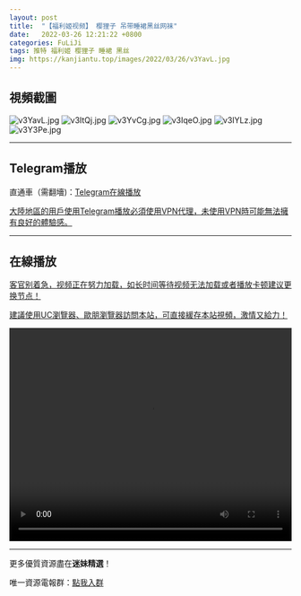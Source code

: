 ```yaml
---
layout: post
title:  "【福利姬视频】 樱狸子 吊带睡裙黑丝网袜"
date:   2022-03-26 12:21:22 +0800
categories: FuLiJi
tags: 推特 福利姬 樱狸子 睡裙 黑丝
img: https://kanjiantu.top/images/2022/03/26/v3YavL.jpg
---
```



## 視頻截圖

![v3YavL.jpg](https://kanjiantu.top/images/2022/03/26/v3YavL.jpg)
![v3ItQj.jpg](https://kanjiantu.top/images/2022/03/26/v3ItQj.jpg)
![v3YvCg.jpg](https://kanjiantu.top/images/2022/03/26/v3YvCg.jpg)
![v3IqeO.jpg](https://kanjiantu.top/images/2022/03/26/v3IqeO.jpg)
![v3IYLz.jpg](https://kanjiantu.top/images/2022/03/26/v3IYLz.jpg)
![v3Y3Pe.jpg](https://kanjiantu.top/images/2022/03/26/v3Y3Pe.jpg)

* * *
## Telegram播放

直通車（需翻墻)：[Telegram在線播放](https://t.me/mimeijingxuan/375)


<u>大陸地區的用戶使用Telegram播放必須使用VPN代理，未使用VPN時可能無法擁有良好的體驗感。</u> 
* * *
## 在線播放
<u>客官别着急，视频正在努力加载，如长时间等待视频无法加载或者播放卡顿建议更换节点！</u>

<u>建議使用UC瀏覽器、歐朋瀏覽器訪問本站，可直接緩存本站視頻，激情又給力！</u>
<center><video src="https://cdn.publer.io/uploads/videos/6247e22adb279736bfa81511/4ebd411fa64cb1a8342100d828eba63b.mp4" width="100%" height="380px" controls="controls"></video></center>


* * *
更多優質資源盡在**迷妹精選**！

唯一資源電報群：[點我入群](https://t.me/mimeijingxuan)


